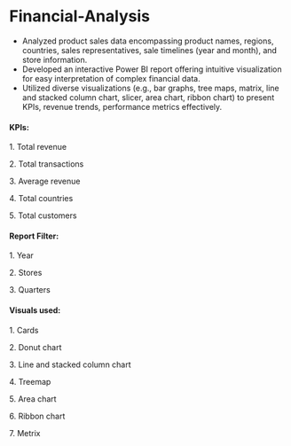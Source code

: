# Financial-Analysis
* Analyzed product sales data encompassing product names, regions, countries, sales representatives, sale timelines (year and month), and store information.
* Developed an interactive Power BI report offering intuitive visualization for easy interpretation of complex financial data.
* Utilized diverse visualizations (e.g., bar graphs, tree maps, matrix, line and stacked column chart, slicer, area chart, ribbon chart) to present KPIs, revenue trends,
performance metrics effectively.

#### KPIs: 
</p> 1. Total revenue
</p> 2. Total transactions
</p> 3. Average revenue
</p> 4. Total countries
</p> 5. Total customers

#### Report Filter: 
</p>1. Year
</p>2. Stores
</p>3. Quarters 
 
#### Visuals used:
</p>1. Cards
</p>2. Donut chart
</p>3. Line and stacked column chart
</p>4. Treemap
</p>5. Area chart
</p>6. Ribbon chart
</p>7. Metrix
